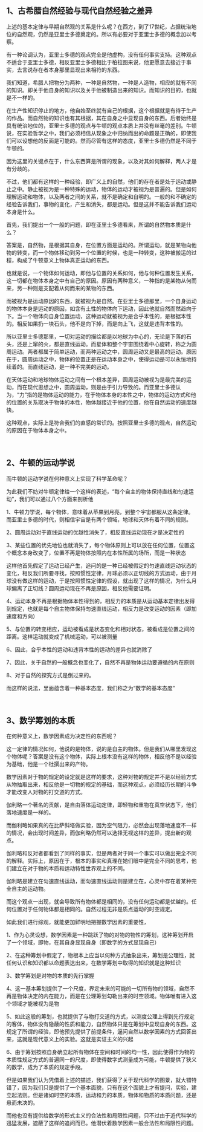 <h2>1、古希腊自然经验与现代自然经验之差异</h2><p data-pid="ISvrmtAO">上述的基本定律与早期自然观的关系是什么呢？在西方，到了17世纪，占据统治地位的自然观，仍然是亚里士多德奠定的。所以有必要对于亚里士多德的概念加以考察。</p><p data-pid="VmL1_DOr">有一种论调认为，亚里士多德的观点完全是他虚构，没有任何事实支持。这种观点不适合于亚里士多德，相反亚里士多德相比于柏拉图来说，他更愿意去接近于事实，去言说存在者本身那里显现出来相符的东西。</p><p data-pid="000FICqt">我们知道，希腊人把物分为两种，一种是自然物，一种是人造物，相应的就有不同的知识。即关于他自身的知识以及关于他被制造出来的知识。而知识的目的，也就是不一样的。</p><p data-pid="Ss_xi1i7">在生产性知识停止的地方，他自始至终就有自己的根据，这个根据就是有待于生产的作品。而自然物的知识也有其根据，其在自身之中显现自身的东西。后者始终是具有统治地位的，亚里士多德的观点与牛顿的观点本质上并没有丝毫的差别。牛顿说，在实验哲学之中，我们必须相信从现象之中归纳而出的命题是正确的，即使我们可以设想他的反面是可能的。然而尽管有这样的态度，亚里士多德仍然是不同于牛顿的。</p><p data-pid="e84IxGUh">因为这里的关键点在于，什么东西算是所谓的现象，以及对其如何解释，两人才是有分歧的。</p><p data-pid="6EjjVl0V">不过，他们都有这样的一种经验，即广义上的自然，他们的存在者是处于运动或静止之中。静止被视为是一种特殊的运动，物体的运动才被视为是普遍的。但是如何理解运动和物体，以及两者之间的关系，就不是确定和自明的。一般的和不确定的经验告诉我们，事物的变化，产生和消失，都是运动。但是这并不能告诉我们运动本身是什么。</p><p data-pid="tKVEhpBt">首先，我们提出一个一般的问题，即在亚里士多德看来，所谓的自然物本质是什么？</p><p data-pid="kD1FG95J">答案是，自然物，是根据其自身，在位置方面是运动的。所谓运动，就是某物向他物的转变，而一个物体移动到另一个位置的时候，也是一种转变，这种被搬运的过程，构成了牛顿意义上物体真正运动的东西。</p><p data-pid="cDA8DImG">也就是说，一个物体如何运动，即他与位置的关系如何，他与何种位置发生关系，这一切都在物体本身之中有自己的原因。原因有两种意义，一种指的是某物从何而来，另一种则是支配着从何而来的某物的东西。</p><p data-pid="SBBmDlsO">而被视为是运动原因的东西，就被视为是自然。在亚里士多德那里，一个自身运动的物体本身是运动的原因，如含有土性的物体向下运动，因此他就自然而然趋向于下。当一个物体向自身位置运动，这种运动就被视为是合乎本性的，是根据本性的。相反如果扔一块石头，他不是向下掉，而是向上飞，这就是违背本性的。</p><p data-pid="dohHw-v6">所以亚里士多德那里，一切对运动的描绘都是以地球为中心的，无论是下落的石头，还是上窜的火，都是直线运动。而星体和整个宇宙围绕着中心旋转，称之为圆周运动。两者都属于简单运动，而两种运动之中，圆周运动又是最高的运动。原因在于，圆周运动之中，物体的位置正是在运动本身之中，使得运动是可以永恒地持续着的。而直线运动，是一种不完美的运动。</p><p data-pid="qkMFtYoR">在天体运动和地球物体运动之间有一个根本差异，圆周运动被视为是最完美的运动，而在现代思想之中，圆周运动，则是由于引力导致的。而亚里士多德认为，“力”指的是物体运动的能力，在于物体本身的本性之中，物体的运动方式和他的位置的关系取决于物体的本性，物体越接近于他的位置，他在自然运动的速度越快。</p><p data-pid="Bw83k536">这种观点，实际上是符合我们的直感的常识的。按照亚里士多德的观点，自然运动的原因在于物体本身之中。</p><p><br></p><h2>2、牛顿的运动学说</h2><p data-pid="GBggv7DF">而牛顿的运动学说在何种意义上实现了科学革命呢？</p><p data-pid="pFHtk5Se">为此我们不妨对牛顿定律给一个这样的表述，“每个自主的物体保持直线和匀速运动”，我们可以通过八个方面来剖析他</p><p data-pid="9LH9oJoJ">1、牛顿力学说，每个物体，意味着从苹果到月亮，到整个宇宙都服从这条定律。而亚里士多德的时代，则相信宇宙是有两个领域，地球和天体有着不同的规则。</p><p data-pid="qh8ZBj4I">2、圆周运动对于直线运动的优越性消失了，相反直线运动现在才是决定性的</p><p data-pid="8V4-wLoo">3、某些位置的优先地位也就消失了，每个物体原则上可以放在任何位置，位置这个概念本身改变了，位置不再是物体按照内在本性所属的场所，而是一种状态</p><p data-pid="0rtkQhIB">这样他首先假定了运动已经产生，追问的是一种已经被假定的匀速直线运动状态的变化，相反我们所要寻找，按照惯性定律，月球必须以正切线的方式运动，由于月球没有做这样的运动，于是按照惯性定律的假设，就出现了这样的情况，为什么月球偏离了正切线？圆周运动现在不再是原因，相反他需要证明。</p><p data-pid="8YblcQog">4、运动本身不再是根据物体本性得到的，相反力的本质是从运动基本定律出发得到规定，也就是每个自主物体保持匀速直线运动，相反力是改变运动的因素（即加速度和方向）</p><p data-pid="l1N-IePd">5、与位置的转变相应，运动被看成是状态变化和相对状态，被看成是位置之间的距离。这样运动就变成了机械运动，可以被测量</p><p data-pid="p4Ek-o7z">6、因此，合乎本性的运动和违背本性的运动的差异也就消除了</p><p data-pid="nWstDnA1">7、因此，关于自然的一般概念也变化了，自然不再是物体运动要遵循的内在原则</p><p data-pid="aF8ZNv7m">8、对于自然的探究方式是倒过来的。</p><p data-pid="K59dVd2O">而这样的说法，里面蕴含着一种基本态度，我们称之为“数学的基本态度”</p><p><br></p><h2>3、数学筹划的本质</h2><p data-pid="zC8ZXEyC">在何种意义上，数学因素成为决定性的东西呢？</p><p data-pid="7trzp2eq">这一定律的情况如何，他说的是物体，说的是自主的物体。但是我们从哪里发现这个物体呢？答案是没有这个物体，实际上根本没有这样的物体，相反他不是以经验为基础，他是一个杜撰出来的产物。</p><p data-pid="E3z3YmJ2">数学因素对于物的规定的设定就是这样的要求，这种对物的规定并不是以经验方式从物抽取出来，相反他是一切物的规定的基础，而这种观点，必须经历长期的斗争才能改变人对物的打交道的方式。</p><p data-pid="qrV-hXWx">伽利略一个著名的贡献，是自由落体运动定律，即轻物和重物在真空状态下，他们落地速度是一样的。</p><p data-pid="PCEjZmEA">而伽利略如果真的在比萨斜塔做实验，因为空气阻力，必然会出现落地速度不一样的情况，会出现时间差异，而伽利略仍然可以选择无视这样的差异，提出新的观点。</p><p data-pid="5fURt3Mc">伽利略和反对者都看到了同样的事实，但是两者对于同一个事实可以做出完全不同的解释。实际上，原因在于，根本的事实和真理在她们眼中是完全不同的思考，他们建立在对于物的本质和运动特性世界观上的不同。</p><p data-pid="Jkxf5ZZ7">伽利略是建立在匀速直线运动，而匀速直线运动则是建立在，心灵中存在着某种完全自主的运动物。</p><p data-pid="o2HhsLEI">而这个观点一出现，就会导致所有物体都是相同的，没有任何运动都是优越的。任何位置对于任何物体都是相同的。自然过程无非是质点运动的时空规定。</p><p data-pid="tjVlrluB">如此我们进行综观，就能更加鲜明地把握数学因素的重要性，</p><p data-pid="6SjmuNue">1、作为心灵设想，数学因素是一种跳跃了物的对物的物性的筹划，这种筹划开启了一个领域，即物，在其自身显现自身（即数字的方式显现自己）</p><p data-pid="EmWeqpwv">2、在这种筹划中假定了，物根本上应当以何种方式抽象出来，筹划是公理性，就任何认识和知识都以命题表达出来，在数学筹划中取得的知识就是这种知识</p><p data-pid="5haydWLQ">3、数学筹划是对物的本质的先行掌握</p><p data-pid="VnW3As3T">4、这一基本筹划提供了一个尺度，界定未来的可能的一切所有物的领域，自然不再是物体决定的内在能力，而是在公理筹划勾勒出来的时空领域。物体唯有进入这个领域才能被视为是物</p><p data-pid="61jzYbVP">5、如此这般的筹划，也就提供了与物打交道的方式，以测度公理上得到先行规定的客体，物体没有隐蔽的性质和能力，自然物体只是在筹划中显现自身的东西。这规定了所谓的经验，即他预先提供了前提条件，逼问自然以数学因素的方式回答出来，这就是现代意义上的实验。这就是实证主义的兴起</p><p data-pid="vZo5PJZi">6、由于筹划按照自身确立起所有物体在空间和时间的均一性，因此使得作为物的本质性规定方式的普遍同一的尺度，即使得数字式测量成为可能，牛顿提供了狭义的数学，成为了本质的规定手段。</p><p data-pid="m3-scyqT">但是如果我们认为凭借着上述的描述，我们获得了关于现代科学的图景，就大错特错了，因为我们只是提供了一个基本面貌，只有在这个面貌上才有提问，实验，建立起法则。但是诸如时空的本质，运动和力的本质，物体和物质的本质问题，还是悬而未决的。</p><p data-pid="Rq2XFWc1">而他也没有提供给数学的形式主义的合法性和局限性问题，只不过由于近代科学的迅猛发展，遮蔽了这样的追问而已。他潜伏着数学因素一般合法性和局限性问题。</p><p></p>